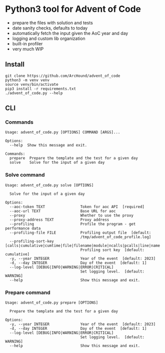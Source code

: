 Python3 tool for Advent of Code
===============================

 - prepare the files with solution and tests
 - date sanity checks, defaults to today
 - automatically fetch the input given the AoC year and day
 - logging and custom lib organization
 - built-in profiler
 - very much WIP


Install
-------

    git clone https://github.com/ArcHound/advent_of_code
    python3 -m venv venv
    source venv/bin/activate
    pip3 install -r requirements.txt
    ./advent_of_code.py --help


CLI
---

### Commands

    Usage: advent_of_code.py [OPTIONS] COMMAND [ARGS]...
    
    Options:
      --help  Show this message and exit.
    
    Commands:
      prepare  Prepare the template and the test for a given day
      solve    Solve for the input of a given day
    

### Solve command

    Usage: advent_of_code.py solve [OPTIONS]
    
      Solve for the input of a given day
    
    Options:
      --aoc-token TEXT                Token for aoc API  [required]
      --aoc-url TEXT                  Base URL for aoc
      --proxy                         Whether to use the proxy
      --proxy-address TEXT            Proxy address
      --profiling                     Profile the program - get performance data
      --profiling-file FILE           Profiling output file  [default:
                                      /tmp/advent_of_code_profile.log]
      --profiling-sort-key [calls|cumulative|cumtime|file|filename|module|ncalls|pcalls|line|name|nfl|stdname|time|tottime]
                                      Profiling sort key  [default: cumulative]
      -y, --year INTEGER              Year of the event  [default: 2023]
      -d, --day INTEGER               Day of the event  [default: 1]
      --log-level [DEBUG|INFO|WARNING|ERROR|CRITICAL]
                                      Set logging level.  [default: WARNING]
      --help                          Show this message and exit.
    
### Prepare command

    Usage: advent_of_code.py prepare [OPTIONS]
    
      Prepare the template and the test for a given day
    
    Options:
      -y, --year INTEGER              Year of the event  [default: 2023]
      -d, --day INTEGER               Day of the event  [default: 1]
      --log-level [DEBUG|INFO|WARNING|ERROR|CRITICAL]
                                      Set logging level.  [default: WARNING]
      --help                          Show this message and exit.
    
